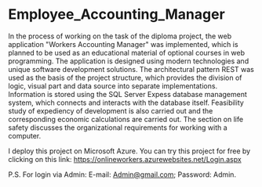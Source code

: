 # Employee_Accounting_Manager
In the process of working on the task of the diploma project, the web application "Workers Accounting Manager" was implemented, which is planned to be used as an educational material of optional courses in web programming. The application is designed using modern technologies and unique software development solutions. 
The architectural pattern REST was used as the basis of the project structure, which provides the division of logic, visual part and data source into separate implementations.
Information is stored using the SQL Server Expess database management system, which connects and interacts with the database itself.
Feasibility study of expediency of development is also carried out and the corresponding economic calculations are carried out. 
The section on life safety discusses the organizational requirements for working with a computer.

I deploy this project on Microsoft Azure. You can try this project for free by clicking on this link: https://onlineworkers.azurewebsites.net/Login.aspx

P.S. For login via Admin: E-mail: Admin@gmail.com; Password: Admin.
